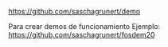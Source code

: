 https://github.com/saschagrunert/demo

Para crear demos de funcionamiento
Ejemplo: https://github.com/saschagrunert/fosdem20
